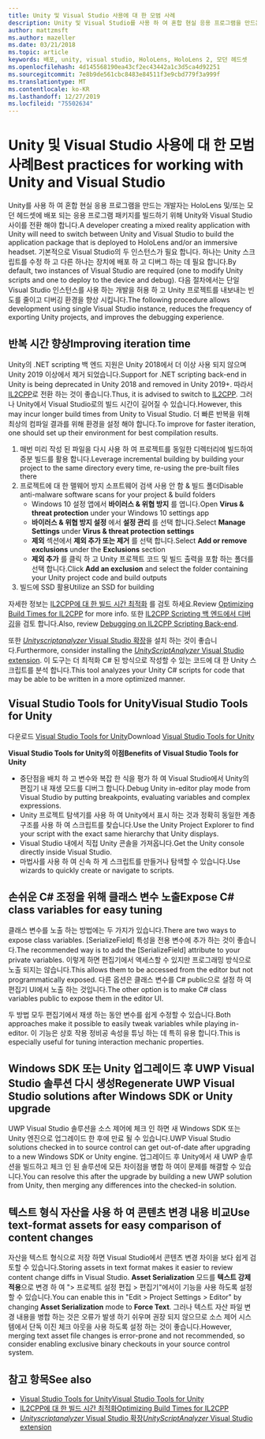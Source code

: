 ```yaml
---
title: Unity 및 Visual Studio 사용에 대 한 모범 사례
description: Unity 및 Visual Studio를 사용 하 여 혼합 현실 응용 프로그램을 만드는 워크플로를 간소화 하기 위한 팁과 요령.
author: mattzmsft
ms.author: mazeller
ms.date: 03/21/2018
ms.topic: article
keywords: 배포, unity, visual studio, HoloLens, HoloLens 2, 모던 헤드셋
ms.openlocfilehash: 4d145568190ea43cf2ec43442a1c3d5ca4d92251
ms.sourcegitcommit: 7e8b9de561cbc8483e84511f3e9cbd779f3a999f
ms.translationtype: MT
ms.contentlocale: ko-KR
ms.lasthandoff: 12/27/2019
ms.locfileid: "75502634"
---
```

# <a name="best-practices-for-working-with-unity-and-visual-studio"></a><span data-ttu-id="80dc7-104">Unity 및 Visual Studio 사용에 대 한 모범 사례</span><span class="sxs-lookup"><span data-stu-id="80dc7-104">Best practices for working with Unity and Visual Studio</span></span>

<span data-ttu-id="80dc7-105">Unity를 사용 하 여 혼합 현실 응용 프로그램을 만드는 개발자는 HoloLens 및/또는 모던 헤드셋에 배포 되는 응용 프로그램 패키지를 빌드하기 위해 Unity와 Visual Studio 사이를 전환 해야 합니다.</span><span class="sxs-lookup"><span data-stu-id="80dc7-105">A developer creating a mixed reality application with Unity will need to switch between Unity and Visual Studio to build the application package that is deployed to HoloLens and/or an immersive headset.</span></span> <span data-ttu-id="80dc7-106">기본적으로 Visual Studio의 두 인스턴스가 필요 합니다. 하나는 Unity 스크립트를 수정 하 고 다른 하나는 장치에 배포 하 고 디버그 하는 데 필요 합니다.</span><span class="sxs-lookup"><span data-stu-id="80dc7-106">By default, two instances of Visual Studio are required (one to modify Unity scripts and one to deploy to the device and debug).</span></span> <span data-ttu-id="80dc7-107">다음 절차에서는 단일 Visual Studio 인스턴스를 사용 하는 개발을 허용 하 고 Unity 프로젝트를 내보내는 빈도를 줄이고 디버깅 환경을 향상 시킵니다.</span><span class="sxs-lookup"><span data-stu-id="80dc7-107">The following procedure allows development using single Visual Studio instance, reduces the frequency of exporting Unity projects, and improves the debugging experience.</span></span>

## <a name="improving-iteration-time"></a><span data-ttu-id="80dc7-108">반복 시간 향상</span><span class="sxs-lookup"><span data-stu-id="80dc7-108">Improving iteration time</span></span>

<span data-ttu-id="80dc7-109">Unity의 .NET scripting 백 엔드 지원은 Unity 2018에서 더 이상 사용 되지 않으며 Unity 2019 이상에서 제거 되었습니다.</span><span class="sxs-lookup"><span data-stu-id="80dc7-109">Support for .NET scripting back-end in Unity is being deprecated in Unity 2018 and removed in Unity 2019+.</span></span> <span data-ttu-id="80dc7-110">따라서 [IL2CPP](https://docs.unity3d.com/Manual/IL2CPP.html)로 전환 하는 것이 좋습니다.</span><span class="sxs-lookup"><span data-stu-id="80dc7-110">Thus, it is advised to switch to [IL2CPP](https://docs.unity3d.com/Manual/IL2CPP.html).</span></span> <span data-ttu-id="80dc7-111">그러나 Unity에서 Visual Studio로의 빌드 시간이 길어질 수 있습니다.</span><span class="sxs-lookup"><span data-stu-id="80dc7-111">However, this may incur longer build times from Unity to Visual Studio.</span></span> <span data-ttu-id="80dc7-112">더 빠른 반복을 위해 최상의 컴파일 결과를 위해 환경을 설정 해야 합니다.</span><span class="sxs-lookup"><span data-stu-id="80dc7-112">To improve for faster iteration, one should set up their environment for best compilation results.</span></span>

1) <span data-ttu-id="80dc7-113">매번 미리 작성 된 파일을 다시 사용 하 여 프로젝트를 동일한 디렉터리에 빌드하여 증분 빌드를 활용 합니다.</span><span class="sxs-lookup"><span data-stu-id="80dc7-113">Leverage incremental building by building your project to the same directory every time, re-using the pre-built files there</span></span>
2) <span data-ttu-id="80dc7-114">프로젝트에 대 한 맬웨어 방지 소프트웨어 검색 사용 안 함 & 빌드 폴더</span><span class="sxs-lookup"><span data-stu-id="80dc7-114">Disable anti-malware software scans for your project & build folders</span></span>
   - <span data-ttu-id="80dc7-115">Windows 10 설정 앱에서 **바이러스 & 위협 방지** 를 엽니다.</span><span class="sxs-lookup"><span data-stu-id="80dc7-115">Open **Virus & threat protection** under your Windows 10 settings app</span></span>
   - <span data-ttu-id="80dc7-116">**바이러스 & 위협 방지 설정** 에서 **설정 관리** 를 선택 합니다.</span><span class="sxs-lookup"><span data-stu-id="80dc7-116">Select **Manage Settings** under **Virus & threat protection settings**</span></span>
   - <span data-ttu-id="80dc7-117">**제외** 섹션에서 **제외 추가 또는 제거** 를 선택 합니다.</span><span class="sxs-lookup"><span data-stu-id="80dc7-117">Select **Add or remove exclusions** under the **Exclusions** section</span></span>
   - <span data-ttu-id="80dc7-118">**제외 추가** 를 클릭 하 고 Unity 프로젝트 코드 및 빌드 출력을 포함 하는 폴더를 선택 합니다.</span><span class="sxs-lookup"><span data-stu-id="80dc7-118">Click **Add an exclusion** and select the folder containing your Unity project code and build outputs</span></span>
3) <span data-ttu-id="80dc7-119">빌드에 SSD 활용</span><span class="sxs-lookup"><span data-stu-id="80dc7-119">Utilize an SSD for building</span></span>

<span data-ttu-id="80dc7-120">자세한 정보는 [IL2CPP에 대 한 빌드 시간 최적화](https://docs.unity3d.com/Manual/IL2CPP-OptimizingBuildTimes.html) 를 검토 하세요.</span><span class="sxs-lookup"><span data-stu-id="80dc7-120">Review [Optimizing Build Times for IL2CPP](https://docs.unity3d.com/Manual/IL2CPP-OptimizingBuildTimes.html) for more info.</span></span> <span data-ttu-id="80dc7-121">또한 [IL2CPP Scripting 백 엔드에서 디버깅](https://docs.unity3d.com/Manual/windowsstore-debugging-il2cpp.html)을 검토 합니다.</span><span class="sxs-lookup"><span data-stu-id="80dc7-121">Also, review [Debugging on IL2CPP Scripting Back-end](https://docs.unity3d.com/Manual/windowsstore-debugging-il2cpp.html).</span></span>

<span data-ttu-id="80dc7-122">또한 [ *Unityscriptanalyzer* Visual Studio 확장](https://github.com/Microsoft/MixedRealityCompanionKit/tree/master/UnityScriptAnalyzer)을 설치 하는 것이 좋습니다.</span><span class="sxs-lookup"><span data-stu-id="80dc7-122">Furthermore, consider installing the [*UnityScriptAnalyzer* Visual Studio extension](https://github.com/Microsoft/MixedRealityCompanionKit/tree/master/UnityScriptAnalyzer).</span></span> <span data-ttu-id="80dc7-123">이 도구는 더 최적화 C# 된 방식으로 작성할 수 있는 코드에 대 한 Unity 스크립트를 분석 합니다.</span><span class="sxs-lookup"><span data-stu-id="80dc7-123">This tool analyzes your Unity C# scripts for code that may be able to be written in a more optimized manner.</span></span>

## <a name="visual-studio-tools-for-unity"></a><span data-ttu-id="80dc7-124">Visual Studio Tools for Unity</span><span class="sxs-lookup"><span data-stu-id="80dc7-124">Visual Studio Tools for Unity</span></span>

<span data-ttu-id="80dc7-125">다운로드 [Visual Studio Tools for Unity](https://docs.microsoft.com/visualstudio/cross-platform/getting-started-with-visual-studio-tools-for-unity?view=vs-2019)</span><span class="sxs-lookup"><span data-stu-id="80dc7-125">Download [Visual Studio Tools for Unity](https://docs.microsoft.com/visualstudio/cross-platform/getting-started-with-visual-studio-tools-for-unity?view=vs-2019)</span></span>

<span data-ttu-id="80dc7-126">**Visual Studio Tools for Unity의 이점**</span><span class="sxs-lookup"><span data-stu-id="80dc7-126">**Benefits of Visual Studio Tools for Unity**</span></span>
* <span data-ttu-id="80dc7-127">중단점을 배치 하 고 변수와 복잡 한 식을 평가 하 여 Visual Studio에서 Unity의 편집기 내 재생 모드를 디버그 합니다.</span><span class="sxs-lookup"><span data-stu-id="80dc7-127">Debug Unity in-editor play mode from Visual Studio by putting breakpoints, evaluating variables and complex expressions.</span></span>
* <span data-ttu-id="80dc7-128">Unity 프로젝트 탐색기를 사용 하 여 Unity에서 표시 하는 것과 정확히 동일한 계층 구조를 사용 하 여 스크립트를 찾습니다.</span><span class="sxs-lookup"><span data-stu-id="80dc7-128">Use the Unity Project Explorer to find your script with the exact same hierarchy that Unity displays.</span></span>
* <span data-ttu-id="80dc7-129">Visual Studio 내에서 직접 Unity 콘솔을 가져옵니다.</span><span class="sxs-lookup"><span data-stu-id="80dc7-129">Get the Unity console directly inside Visual Studio.</span></span>
* <span data-ttu-id="80dc7-130">마법사를 사용 하 여 신속 하 게 스크립트를 만들거나 탐색할 수 있습니다.</span><span class="sxs-lookup"><span data-stu-id="80dc7-130">Use wizards to quickly create or navigate to scripts.</span></span>

## <a name="expose-c-class-variables-for-easy-tuning"></a><span data-ttu-id="80dc7-131">손쉬운 C# 조정을 위해 클래스 변수 노출</span><span class="sxs-lookup"><span data-stu-id="80dc7-131">Expose C# class variables for easy tuning</span></span>

<span data-ttu-id="80dc7-132">클래스 변수를 노출 하는 방법에는 두 가지가 있습니다.</span><span class="sxs-lookup"><span data-stu-id="80dc7-132">There are two ways to expose class variables.</span></span> <span data-ttu-id="80dc7-133">[SerializeField] 특성을 전용 변수에 추가 하는 것이 좋습니다.</span><span class="sxs-lookup"><span data-stu-id="80dc7-133">The recommended way is to add the [SerializeField] attribute to your private variables.</span></span> <span data-ttu-id="80dc7-134">이렇게 하면 편집기에서 액세스할 수 있지만 프로그래밍 방식으로 노출 되지는 않습니다.</span><span class="sxs-lookup"><span data-stu-id="80dc7-134">This allows them to be accessed from the editor but not programmatically exposed.</span></span>  <span data-ttu-id="80dc7-135">다른 옵션은 클래스 변수를 C# public으로 설정 하 여 편집기 UI에서 노출 하는 것입니다.</span><span class="sxs-lookup"><span data-stu-id="80dc7-135">The other option is to make C# class variables public to expose them in the editor UI.</span></span> 

<span data-ttu-id="80dc7-136">두 방법 모두 편집기에서 재생 하는 동안 변수를 쉽게 수정할 수 있습니다.</span><span class="sxs-lookup"><span data-stu-id="80dc7-136">Both approaches make it possible to easily tweak variables while playing in-editor.</span></span> <span data-ttu-id="80dc7-137">이 기능은 상호 작용 정비공 속성을 튜닝 하는 데 특히 유용 합니다.</span><span class="sxs-lookup"><span data-stu-id="80dc7-137">This is especially useful for tuning interaction mechanic properties.</span></span>

## <a name="regenerate-uwp-visual-studio-solutions-after-windows-sdk-or-unity-upgrade"></a><span data-ttu-id="80dc7-138">Windows SDK 또는 Unity 업그레이드 후 UWP Visual Studio 솔루션 다시 생성</span><span class="sxs-lookup"><span data-stu-id="80dc7-138">Regenerate UWP Visual Studio solutions after Windows SDK or Unity upgrade</span></span>

<span data-ttu-id="80dc7-139">UWP Visual Studio 솔루션을 소스 제어에 체크 인 하면 새 Windows SDK 또는 Unity 엔진으로 업그레이드 한 후에 만료 될 수 있습니다.</span><span class="sxs-lookup"><span data-stu-id="80dc7-139">UWP Visual Studio solutions checked in to source control can get out-of-date after upgrading to a new Windows SDK or Unity engine.</span></span> <span data-ttu-id="80dc7-140">업그레이드 후 Unity에서 새 UWP 솔루션을 빌드하고 체크 인 된 솔루션에 모든 차이점을 병합 하 여이 문제를 해결할 수 있습니다.</span><span class="sxs-lookup"><span data-stu-id="80dc7-140">You can resolve this after the upgrade by building a new UWP solution from Unity, then merging any differences into the checked-in solution.</span></span>

## <a name="use-text-format-assets-for-easy-comparison-of-content-changes"></a><span data-ttu-id="80dc7-141">텍스트 형식 자산을 사용 하 여 콘텐츠 변경 내용 비교</span><span class="sxs-lookup"><span data-stu-id="80dc7-141">Use text-format assets for easy comparison of content changes</span></span>

<span data-ttu-id="80dc7-142">자산을 텍스트 형식으로 저장 하면 Visual Studio에서 콘텐츠 변경 차이을 보다 쉽게 검토할 수 있습니다.</span><span class="sxs-lookup"><span data-stu-id="80dc7-142">Storing assets in text format makes it easier to review content change diffs in Visual Studio.</span></span> <span data-ttu-id="80dc7-143">**Asset Serialization** 모드를 **텍스트 강제 적용**으로 변경 하 여 "> 프로젝트 설정 편집 > 편집기"에서이 기능을 사용 하도록 설정할 수 있습니다.</span><span class="sxs-lookup"><span data-stu-id="80dc7-143">You can enable this in "Edit > Project Settings > Editor" by changing **Asset Serialization** mode to **Force Text**.</span></span> <span data-ttu-id="80dc7-144">그러나 텍스트 자산 파일 변경 내용을 병합 하는 것은 오류가 발생 하기 쉬우며 권장 되지 않으므로 소스 제어 시스템에서 단독 이진 체크 아웃을 사용 하도록 설정 하는 것이 좋습니다.</span><span class="sxs-lookup"><span data-stu-id="80dc7-144">However, merging text asset file changes is error-prone and not recommended, so consider enabling exclusive binary checkouts in your source control system.</span></span>

## <a name="see-also"></a><span data-ttu-id="80dc7-145">참고 항목</span><span class="sxs-lookup"><span data-stu-id="80dc7-145">See also</span></span>
- [<span data-ttu-id="80dc7-146">Visual Studio Tools for Unity</span><span class="sxs-lookup"><span data-stu-id="80dc7-146">Visual Studio Tools for Unity</span></span>](https://visualstudiogallery.msdn.microsoft.com/8d26236e-4a64-4d64-8486-7df95156aba9)
- [<span data-ttu-id="80dc7-147">IL2CPP에 대 한 빌드 시간 최적화</span><span class="sxs-lookup"><span data-stu-id="80dc7-147">Optimizing Build Times for IL2CPP</span></span>](https://docs.unity3d.com/Manual/IL2CPP-OptimizingBuildTimes.html)
- [<span data-ttu-id="80dc7-148">*Unityscriptanalyzer* Visual Studio 확장</span><span class="sxs-lookup"><span data-stu-id="80dc7-148">*UnityScriptAnalyzer* Visual Studio extension</span></span>](https://github.com/Microsoft/MixedRealityCompanionKit/tree/master/UnityScriptAnalyzer)
